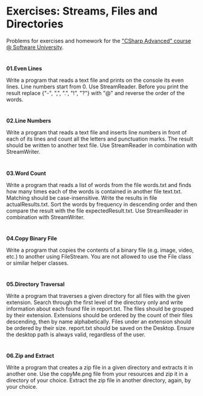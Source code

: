 ﻿# Exercises: Streams, Files and Directories 
Problems for exercises and homework for the  [&quot;CSharp Advanced&quot; course @ Software University](https://softuni.bg/courses/csharp-advanced).
#
**01.Even Lines**

Write a program that reads a text file and prints on the console its even lines. Line numbers start from 0. Use StreamReader. Before you print the result replace {"-", ",", ".", "!", "?"} with "@" and reverse the order of the words.

#
**02.Line Numbers**

Write a program that reads a text file and inserts line numbers in front of each of its lines and count all the letters and punctuation marks. The result should be written to another text file. Use StreamReader in combination with StreamWriter.
#
**03.Word Count**

Write a program that reads a list of words from the file words.txt and finds how many times each of the words is contained in another file text.txt. Matching should be case-insensitive. Write the results in file actualResults.txt. Sort the words by frequency in descending order and then compare the result with the file expectedResult.txt. Use StreamReader in combination with StreamWriter.

#
**04.Copy Binary File**

Write a program that copies the contents of a binary file (e.g. image, video, etc.) to another using FileStream. You are not allowed to use the File class or similar helper classes.
#
**05.Directory Traversal**

Write a program that traverses a given directory for all files with the given extension. Search through the first level of the directory only and write information about each found file in report.txt. The files should be grouped by their extension. Extensions should be ordered by the count of their files descending, then by name alphabetically. Files under an extension should be ordered by their size. report.txt should be saved on the Desktop. Ensure the desktop path is always valid, regardless of the user.
#
**06.Zip and Extract**

Write a program that creates a zip file in a given directory and extracts it in another one. Use the copyMe.png file from your resources and zip it in a directory of your choice. Extract the zip file in another directory, again, by your choice.

